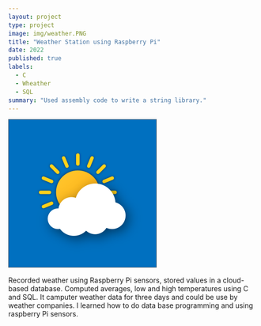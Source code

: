 ```yaml
---
layout: project
type: project
image: img/weather.PNG
title: "Weather Station using Raspberry Pi"
date: 2022
published: true
labels:
  - C
  - Wheather
  - SQL
summary: "Used assembly code to write a string library."
---
```


<img class="img-fluid" src="../img/weather.PNG">

Recorded weather using Raspberry Pi sensors, stored values in a cloud-based database.  Computed averages, low and high temperatures using C and SQL. It camputer weather data for three days and could be use by weather companies. I learned how to do data base programming and using raspberry Pi sensors. 
